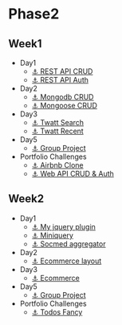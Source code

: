 # Phase2
## Week1
* Day1
  * [⚓️ REST API CRUD](https://github.com/raynormw/rest-api-crud)
  * [⚓️ REST API Auth](https://github.com/raynormw/rest-api-auth)	
* Day2
  * [⚓️ Mongodb CRUD](https://github.com/raynormw/mongodb-crud)
  * [⚓️ Mongoose CRUD](https://github.com/raynormw/mongoose-crud)
* Day3
  * [⚓️ Twatt Search](https://github.com/raynormw/twatt-search)
  * [⚓️ Twatt Recent](https://github.com/raynormw/twatt-recent)
* Day5
  * [⚓️ Group Project](https://github.com/raynormw/raynormw.github.io/tree/master/hacktiv8/phase2/week1/cari_resto)
* Portfolio Challenges
  * [⚓️ Airbnb Clone](https://github.com/raynormw/portfolio/tree/master/semantic_web)
  * [⚓️ Web API CRUD & Auth](https://github.com/raynormw/portfolio/tree/master/web_api)

## Week2
* Day1
  * [⚓️ My jquery plugin](https://github.com/raynormw/my-jquery-plugin)
  * [⚓️ Miniquery](https://github.com/raynormw/miniquery)
  * [⚓️ Socmed aggregator](https://github.com/raynormw/socmed-aggregator)
* Day2
  * [⚓️ Ecommerce layout](https://github.com/raynormw/ecommerce-layout)
* Day3
  * [⚓️ Ecommerce](https://github.com/raynormw/ecommerce)
* Day5
  * [⚓️ Group Project](https://github.com/ingelieur/musicity)
* Portfolio Challenges
  * [⚓️ Todos Fancy](https://github.com/raynormw/portfolio/tree/master/todos%20fancy)

<!-- ## Week3
* Day1
  * [⚓️ Student Roster DB From Schema](https://github.com/raynormw/raynormw.github.io/tree/master/hacktiv8/phase1/week3/student-roster-db-from-schema)
  * [⚓️ Address Book DB from Schema](https://github.com/raynormw/raynormw.github.io/tree/master/hacktiv8/phase1/week3/address-book-db-from-schema)
* Day2
  * [⚓️ SQLite3 with Promise](https://github.com/raynormw/raynormw.github.io/tree/master/hacktiv8/phase1/week3/sqlite3-promise)
  * [⚓️ ORM Jr](https://github.com/raynormw/raynormw.github.io/tree/master/hacktiv8/phase1/week3/orm-jr)
* Day3
  * [⚓️ ORM: Student Schema](https://github.com/raynormw/raynormw.github.io/tree/master/hacktiv8/phase1/week3/orm-student-schema)
  * [⚓️ ORM: Association](https://github.com/raynormw/raynormw.github.io/tree/master/hacktiv8/phase1/week3/orm-associations)
  * [⚓️ Symmetric Migrations](https://github.com/raynormw/raynormw.github.io/tree/master/hacktiv8/phase1/week3/orm-symmetric-migrations)
* Day4
  * [⚓️ Sequelize Todos](https://github.com/raynormw/raynormw.github.io/tree/master/hacktiv8/phase1/week3/sequelize-todos)
* Day5
  * [⚓️ Express from Scratch](https://github.com/raynormw/raynormw.github.io/tree/master/hacktiv8/phase1/week3/express-from-scratch)

## Week4
* Day1
  * [⚓️ Express Generator](https://github.com/raynormw/raynormw.github.io/tree/master/hacktiv8/phase1/week4/express-generator)
  * [⚓️ Express RESTful CRUD](https://github.com/raynormw/raynormw.github.io/tree/master/hacktiv8/phase1/week4/express-restful-crud)
* Day2
  * [⚓️ Heroku-1](https://github.com/raynormw/raynormw.github.io/tree/master/hacktiv8/phase1/week4/heroku-1)
  * [⚓️ Express URL Shortener](https://github.com/raynormw/raynormw.github.io/tree/master/hacktiv8/phase1/week4/express-url-shortener)
* Day3
  * [⚓️ Color Palette](https://github.com/raynormw/raynormw.github.io/tree/master/hacktiv8/phase1/week4/color-palette)
  * [⚓️ Menubar and Login](https://github.com/raynormw/raynormw.github.io/tree/master/hacktiv8/phase1/week4/menubar-login)
* Day4
  * [Live Coding part2](https://github.com/raynormw/raynormw.github.io/tree/master/hacktiv8/phase1/week4/gedung-perkantoran)
* Day5
  * [Pair Project](https://github.com/raynormw/raynormw.github.io/tree/master/hacktiv8/phase1/week4/food-directory) -->
